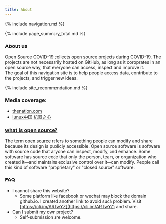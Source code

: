 ```yaml
---
title: About
---
```

{% include navigation.md %}

{% include page_summary_total.md %}

### About us
Open Source COVID-19 collects open source projects during COVID-19. The projects are not necessarily hosted on GitHub, as long as it coroprates in an open source way, that everyone can access, inspect and improve it.
<br>
The goal of this navigation site is to help people access data, contribute to the projects, and trigger new ideas.

{% include site_recommendation.md %}

### Media coverage:
* [thenation.com](https://www.thenation.com/article/world/china-journalism-coronavirus/)
* [lunux中国](https://linux.cn/article-11820-1.html)
[机器之心](https://www.jiqizhixin.com/articles/2020-01-29-4)



### [what is open source?](https://opensource.com/resources/what-open-source)
The term [open source](https://opensource.com/article/18/2/coining-term-open-source-software) refers to something people can modify and share because its design is publicly accessible.
Open source software is software with source code that anyone can inspect, modify, and enhance.
Some software has source code that only the person, team, or organization who created it—and maintains exclusive control over it—can modify. People call this kind of software "proprietary" or "closed source" software.

### FAQ
- I cannot share this website?
  - Some platform like facebook or wechat may block the domain github.io. I created another link to avoid such problem. Visit [https://cli.im/ARTwYZ](https://cli.im/ARTwYZ) and share.
- Can I submit my own project?
  - Self-submission are welcome.